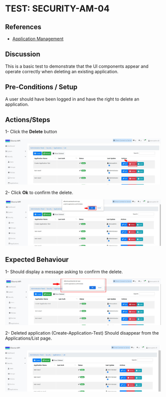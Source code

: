 # TEST: SECURITY-AM-04

## References

* [Application Management](../../../../operations/security-administration/end-user-guide/application-management.md)

## Discussion

This is a basic test to demonstrate that the UI components appear and operate correctly when deleting an existing application.

## Pre-Conditions / Setup

A user should have been logged in and have the right to delete an application.

## Actions/Steps

1- Click the **Delete** button

![](../../../../../.gitbook/assets/14%20%281%29.jpg)

2- Click  **Ok** to confirm the delete.

![](../../../../../.gitbook/assets/16%20%281%29.jpg)

## Expected Behaviour

1- Should display a message asking to confirm the delete.

![](../../../../../.gitbook/assets/15%20%282%29.jpg)

2- Deleted application \(Create-Application-Test\) Should disappear from the Applications/List page.

![](../../../../../.gitbook/assets/17%20%281%29.jpg)

